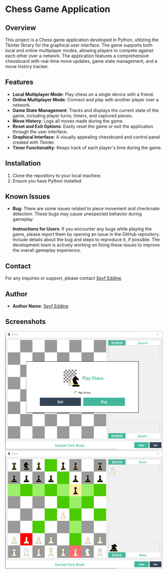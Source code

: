 # Chess Game Application

## Overview

This project is a Chess game application developed in Python, utilizing the Tkinter library for the graphical user interface. The game supports both local and online multiplayer modes, allowing players to compete against each other over a network. The application features a comprehensive chessboard with real-time move updates, game state management, and a move history tracker.

## Features

- **Local Multiplayer Mode**: Play chess on a single device with a friend.
- **Online Multiplayer Mode**: Connect and play with another player over a network.
- **Game State Management**: Tracks and displays the current state of the game, including player turns, timers, and captured pieces.
- **Move History**: Logs all moves made during the game.
- **Reset and Exit Options**: Easily reset the game or exit the application through the user interface.
- **Graphical Interface**: A visually appealing chessboard and control panel created with Tkinter.
- **Timer Functionality**: Keeps track of each player's time during the game.

## Installation

1. Clone the repository to your local machine.
2. Ensure you have Python installed.

## Known Issues

- **Bug**: There are some issues related to piece movement and checkmate detection. These bugs may cause unexpected behavior during gameplay.

    **Instructions for Users**: If you encounter any bugs while playing the game, please report them by opening an issue in the GitHub repository. Include details about the bug and steps to reproduce it, if possible. The development team is actively working on fixing these issues to improve the overall gameplay experience.

## Contact

For any inquiries or support, please contact [Seyf Eddine](mailto:seyfeddine.freelance@gmail.com).

## Author

- **Author Name**: [Seyf Eddine](https://github.com/seyf-eddine19)

## Screenshots

![Screenshot 1](https://github.com/seyf-eddine19/Chess_Python/blob/f0235be4f92c0e6ef33b8d60178ca2918a9cfe47/img/Chess-1.png)
![Screenshot 2](https://github.com/seyf-eddine19/Chess_Python/blob/f0235be4f92c0e6ef33b8d60178ca2918a9cfe47/img/Chess-2.png)
